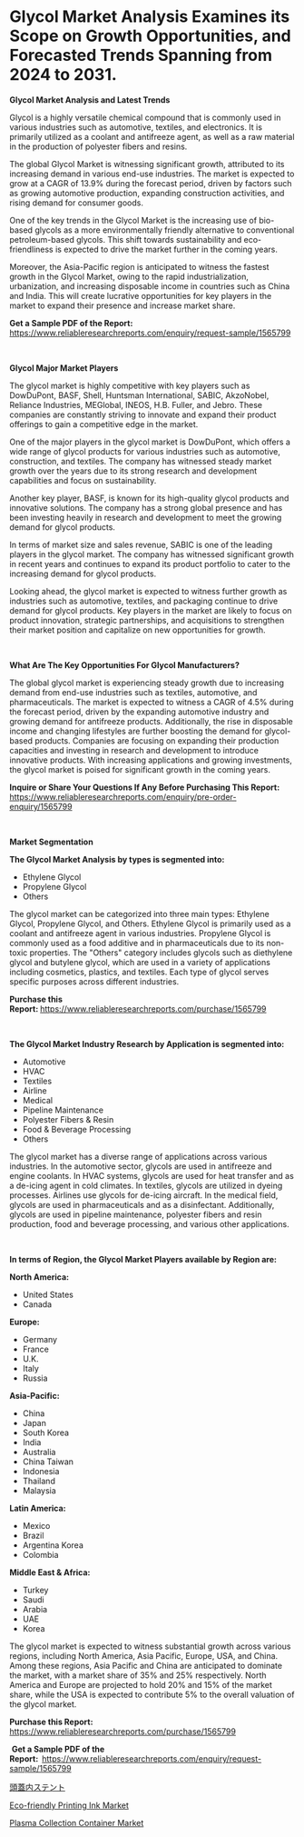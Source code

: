 <p><h1>Glycol Market Analysis Examines its Scope on Growth Opportunities, and Forecasted Trends Spanning from 2024 to 2031.</h1></p><p><strong>Glycol Market Analysis and Latest Trends</strong></p>
<p><p>Glycol is a highly versatile chemical compound that is commonly used in various industries such as automotive, textiles, and electronics. It is primarily utilized as a coolant and antifreeze agent, as well as a raw material in the production of polyester fibers and resins.</p><p>The global Glycol Market is witnessing significant growth, attributed to its increasing demand in various end-use industries. The market is expected to grow at a CAGR of 13.9% during the forecast period, driven by factors such as growing automotive production, expanding construction activities, and rising demand for consumer goods.</p><p>One of the key trends in the Glycol Market is the increasing use of bio-based glycols as a more environmentally friendly alternative to conventional petroleum-based glycols. This shift towards sustainability and eco-friendliness is expected to drive the market further in the coming years.</p><p>Moreover, the Asia-Pacific region is anticipated to witness the fastest growth in the Glycol Market, owing to the rapid industrialization, urbanization, and increasing disposable income in countries such as China and India. This will create lucrative opportunities for key players in the market to expand their presence and increase market share.</p></p>
<p><strong>Get a Sample PDF of the Report:&nbsp;</strong> <a href="https://www.reliableresearchreports.com/enquiry/request-sample/1565799">https://www.reliableresearchreports.com/enquiry/request-sample/1565799</a></p>
<p>&nbsp;</p>
<p><strong>Glycol Major Market Players</strong></p>
<p><p>The glycol market is highly competitive with key players such as DowDuPont, BASF, Shell, Huntsman International, SABIC, AkzoNobel, Reliance Industries, MEGlobal, INEOS, H.B. Fuller, and Jebro. These companies are constantly striving to innovate and expand their product offerings to gain a competitive edge in the market.</p><p>One of the major players in the glycol market is DowDuPont, which offers a wide range of glycol products for various industries such as automotive, construction, and textiles. The company has witnessed steady market growth over the years due to its strong research and development capabilities and focus on sustainability.</p><p>Another key player, BASF, is known for its high-quality glycol products and innovative solutions. The company has a strong global presence and has been investing heavily in research and development to meet the growing demand for glycol products.</p><p>In terms of market size and sales revenue, SABIC is one of the leading players in the glycol market. The company has witnessed significant growth in recent years and continues to expand its product portfolio to cater to the increasing demand for glycol products.</p><p>Looking ahead, the glycol market is expected to witness further growth as industries such as automotive, textiles, and packaging continue to drive demand for glycol products. Key players in the market are likely to focus on product innovation, strategic partnerships, and acquisitions to strengthen their market position and capitalize on new opportunities for growth.</p></p>
<p>&nbsp;</p>
<p><strong>What Are The Key Opportunities For Glycol Manufacturers?</strong></p>
<p><p>The global glycol market is experiencing steady growth due to increasing demand from end-use industries such as textiles, automotive, and pharmaceuticals. The market is expected to witness a CAGR of 4.5% during the forecast period, driven by the expanding automotive industry and growing demand for antifreeze products. Additionally, the rise in disposable income and changing lifestyles are further boosting the demand for glycol-based products. Companies are focusing on expanding their production capacities and investing in research and development to introduce innovative products. With increasing applications and growing investments, the glycol market is poised for significant growth in the coming years.</p></p>
<p><strong>Inquire or Share Your Questions If Any Before Purchasing This Report:</strong> <a href="https://www.reliableresearchreports.com/enquiry/pre-order-enquiry/1565799">https://www.reliableresearchreports.com/enquiry/pre-order-enquiry/1565799</a></p>
<p>&nbsp;</p>
<p><strong>Market Segmentation</strong></p>
<p><strong>The Glycol Market Analysis by types is segmented into:</strong></p>
<p><ul><li>Ethylene Glycol</li><li>Propylene Glycol</li><li>Others</li></ul></p>
<p><p>The glycol market can be categorized into three main types: Ethylene Glycol, Propylene Glycol, and Others. Ethylene Glycol is primarily used as a coolant and antifreeze agent in various industries. Propylene Glycol is commonly used as a food additive and in pharmaceuticals due to its non-toxic properties. The "Others" category includes glycols such as diethylene glycol and butylene glycol, which are used in a variety of applications including cosmetics, plastics, and textiles. Each type of glycol serves specific purposes across different industries.</p></p>
<p><strong>Purchase this Report:&nbsp;</strong><a href="https://www.reliableresearchreports.com/purchase/1565799">https://www.reliableresearchreports.com/purchase/1565799</a></p>
<p>&nbsp;</p>
<p><strong>The Glycol Market Industry Research by Application is segmented into:</strong></p>
<p><ul><li>Automotive</li><li>HVAC</li><li>Textiles</li><li>Airline</li><li>Medical</li><li>Pipeline Maintenance</li><li>Polyester Fibers & Resin</li><li>Food & Beverage Processing</li><li>Others</li></ul></p>
<p><p>The glycol market has a diverse range of applications across various industries. In the automotive sector, glycols are used in antifreeze and engine coolants. In HVAC systems, glycols are used for heat transfer and as a de-icing agent in cold climates. In textiles, glycols are utilized in dyeing processes. Airlines use glycols for de-icing aircraft. In the medical field, glycols are used in pharmaceuticals and as a disinfectant. Additionally, glycols are used in pipeline maintenance, polyester fibers and resin production, food and beverage processing, and various other applications.</p></p>
<p>&nbsp;</p>
<p><strong>In terms of Region, the Glycol Market Players available by Region are:</strong></p>
<p>
    <p> <strong> North America: </strong>
        <ul>
            <li>United States</li>
            <li>Canada</li>
        </ul>
        </p> 
    <p> <strong> Europe: </strong>
        <ul>
            <li>Germany</li>
            <li>France</li>
            <li>U.K.</li>
            <li>Italy</li>
            <li>Russia</li>
        </ul>
        </p> 
    <p> <strong> Asia-Pacific: </strong>
        <ul>
            <li>China</li>
            <li>Japan</li>
            <li>South Korea</li>
            <li>India</li>
            <li>Australia</li>
            <li>China Taiwan</li>
            <li>Indonesia</li>
            <li>Thailand</li>
            <li>Malaysia</li>
        </ul>
        </p> 
    <p> <strong> Latin America: </strong>
        <ul>
            <li>Mexico</li>
            <li>Brazil</li>
            <li>Argentina Korea</li>
            <li>Colombia</li>
        </ul>
        </p> 
    <p> <strong> Middle East & Africa: </strong>
        <ul>
            <li>Turkey</li>
            <li>Saudi</li>
            <li>Arabia</li>
            <li>UAE</li>
            <li>Korea</li>
        </ul>
    </p>
    </p>
<p><p>The glycol market is expected to witness substantial growth across various regions, including North America, Asia Pacific, Europe, USA, and China. Among these regions, Asia Pacific and China are anticipated to dominate the market, with a market share of 35% and 25% respectively. North America and Europe are projected to hold 20% and 15% of the market share, while the USA is expected to contribute 5% to the overall valuation of the glycol market.</p></p>
<p><strong>Purchase this Report: </strong><a href="https://www.reliableresearchreports.com/purchase/1565799">https://www.reliableresearchreports.com/purchase/1565799</a></p>
<p>&nbsp;<strong>Get a Sample PDF of the Report:&nbsp;&nbsp;</strong><a href="https://www.reliableresearchreports.com/enquiry/request-sample/1565799">https://www.reliableresearchreports.com/enquiry/request-sample/1565799</a></p>
<p><strong></strong></p>
<p><p><a href="https://github.com/hwbcz413288296/Market-Research-Report-List-1/blob/main/4840787190326.md">頭蓋内ステント</a></p><p><a href="https://view.publitas.com/reportprime-1/eco-friendly-printing-ink-market-furnish-information-about-market-size-market-share-market-dynamics-and-projections-spanning-from-2023-to-2030/">Eco-friendly Printing Ink Market</a></p><p><a href="https://view.publitas.com/reportprime-1/plasma-collection-container-market-research-report-provides-critical-insights-that-can-help-shape-business-development-and-investment-strategies/">Plasma Collection Container Market</a></p></p>